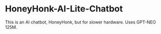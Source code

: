 # HoneyHonk-AI-Lite-Chatbot
This is an AI chatbot, HoneyHonk, but for slower hardware. Uses GPT-NEO 125M.
